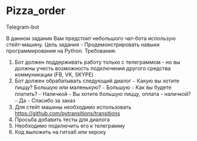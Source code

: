 # Pizza_order
Telegram-bot



  В данном задании Вам предстоит небольшого чат-бота использую стейт-машину.
  Цель задания - Продемонстрировать навыки программирования на Python.
Требования:
  1. Бот должен поддерживать работу только с телеграммом - но вы должны учесть
возможность подключения другого средства коммуникации (FB, VK, SKYPE)
  2. Бот должен обрабатывать следующий диалог
⎯ Какую вы хотите пиццу? Большую или маленькую?
⎯ Большую
⎯ Как вы будете платить?
⎯ Наличкой
⎯ Вы хотите большую пиццу, оплата - наличкой?
⎯ Да
⎯ Спасибо за заказ
  3. Для стейт машины необходимо использовать
https://github.com/pytransitions/transitions
  4. Просьба добавить тесты для диалога
  5. Необходимо подключить его к телеграмму
  6. Код выложить на гитхаб или хероку
